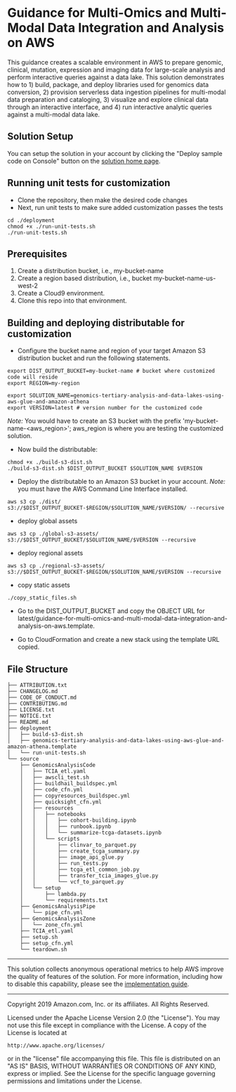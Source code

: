 # Guidance for Multi-Omics and Multi-Modal Data Integration and Analysis on AWS
This guidance creates a scalable environment in AWS to prepare genomic, clinical, mutation, expression and imaging data for large-scale analysis and perform interactive queries against a data lake. This solution demonstrates how to 1) build, package, and deploy libraries used for genomics data conversion, 2) provision serverless data ingestion pipelines for multi-modal data preparation and cataloging, 3) visualize and explore clinical data through an interactive interface, and 4) run interactive analytic queries against a multi-modal data lake.

## Solution Setup
You can setup the solution in your account by clicking the "Deploy sample code on Console" button on the [solution home page](https://aws.amazon.com/solutions/guidance/guidance-for-multi-omics-and-multi-modal-data-integration-and-analysis/).

## Running unit tests for customization
* Clone the repository, then make the desired code changes
* Next, run unit tests to make sure added customization passes the tests
```
cd ./deployment
chmod +x ./run-unit-tests.sh
./run-unit-tests.sh
```

## Prerequisites

1. Create a distribution bucket, i.e., my-bucket-name
2. Create a region based distribution, i.e., bucket my-bucket-name-us-west-2
3. Create a Cloud9 environment.
4. Clone this repo into that environment.

## Building and deploying distributable for customization
* Configure the bucket name and region of your target Amazon S3 distribution bucket and run the following statements.
```
export DIST_OUTPUT_BUCKET=my-bucket-name # bucket where customized code will reside
export REGION=my-region

export SOLUTION_NAME=genomics-tertiary-analysis-and-data-lakes-using-aws-glue-and-amazon-athena
export VERSION=latest # version number for the customized code
```
_Note:_ You would have to create an S3 bucket with the prefix 'my-bucket-name-<aws_region>'; aws_region is where you are testing the customized solution.

* Now build the distributable:
```
chmod +x ./build-s3-dist.sh
./build-s3-dist.sh $DIST_OUTPUT_BUCKET $SOLUTION_NAME $VERSION
```

* Deploy the distributable to an Amazon S3 bucket in your account. _Note:_ you must have the AWS Command Line Interface installed.
```
aws s3 cp ./dist/ s3://$DIST_OUTPUT_BUCKET-$REGION/$SOLUTION_NAME/$VERSION/ --recursive
```

* deploy global assets

```
aws s3 cp ./global-s3-assets/ s3://$DIST_OUTPUT_BUCKET/$SOLUTION_NAME/$VERSION --recursive
```

* deploy regional assets
 
```
aws s3 cp ./regional-s3-assets/ s3://$DIST_OUTPUT_BUCKET-$REGION/$SOLUTION_NAME/$VERSION --recursive
```

* copy static assets
 
```
./copy_static_files.sh
```

* Go to the DIST_OUTPUT_BUCKET and copy the OBJECT URL for latest/guidance-for-multi-omics-and-multi-modal-data-integration-and-analysis-on-aws.template.

* Go to CloudFormation and create a new stack using the template URL copied.

## File Structure

```
├── ATTRIBUTION.txt
├── CHANGELOG.md
├── CODE_OF_CONDUCT.md
├── CONTRIBUTING.md
├── LICENSE.txt
├── NOTICE.txt
├── README.md
├── deployment
│   ├── build-s3-dist.sh
│   ├── genomics-tertiary-analysis-and-data-lakes-using-aws-glue-and-amazon-athena.template
│   └── run-unit-tests.sh
└── source
    ├── GenomicsAnalysisCode
    │   ├── TCIA_etl.yaml
    │   ├── awscli_test.sh
    │   ├── buildhail_buildspec.yml
    │   ├── code_cfn.yml
    │   ├── copyresources_buildspec.yml
    │   ├── quicksight_cfn.yml
    │   ├── resources
    │   │   ├── notebooks
    │   │   │   ├── cohort-building.ipynb
    │   │   │   ├── runbook.ipynb
    │   │   │   └── summarize-tcga-datasets.ipynb
    │   │   └── scripts
    │   │       ├── clinvar_to_parquet.py
    │   │       ├── create_tcga_summary.py
    │   │       ├── image_api_glue.py
    │   │       ├── run_tests.py
    │   │       ├── tcga_etl_common_job.py
    │   │       ├── transfer_tcia_images_glue.py
    │   │       └── vcf_to_parquet.py
    │   └── setup
    │       ├── lambda.py
    │       └── requirements.txt
    ├── GenomicsAnalysisPipe
    │   └── pipe_cfn.yml
    ├── GenomicsAnalysisZone
    │   └── zone_cfn.yml
    ├── TCIA_etl.yaml
    ├── setup.sh
    ├── setup_cfn.yml
    └── teardown.sh
```

***

This solution collects anonymous operational metrics to help AWS improve the
quality of features of the solution. For more information, including how to disable
this capability, please see the [implementation guide](https://docs.aws.amazon.com/solutions/latest/guidance-for-multi-omics-and-multi-modal-data-integration-and-analysis-on-aws/appendix-i.html).

---

Copyright 2019 Amazon.com, Inc. or its affiliates. All Rights Reserved.

Licensed under the Apache License Version 2.0 (the "License"). You may not use this file except in compliance with the License. A copy of the License is located at

    http://www.apache.org/licenses/

or in the "license" file accompanying this file. This file is distributed on an "AS IS" BASIS, WITHOUT WARRANTIES OR CONDITIONS OF ANY KIND, express or implied. See the License for the specific language governing permissions and limitations under the License.
